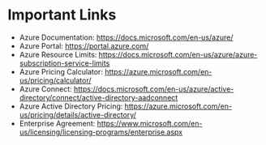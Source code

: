 # Important Links
*	Azure Documentation: https://docs.microsoft.com/en-us/azure/
*	Azure Portal: https://portal.azure.com/
*	Azure Resource Limits: https://docs.microsoft.com/en-us/azure/azure-subscription-service-limits
*	Azure Pricing Calculator: https://azure.microsoft.com/en-us/pricing/calculator/
*	Azure Connect: https://docs.microsoft.com/en-us/azure/active-directory/connect/active-directory-aadconnect
*	Azure Active Directory Pricing: https://azure.microsoft.com/en-us/pricing/details/active-directory/
*	Enterprise Agreement: https://www.microsoft.com/en-us/licensing/licensing-programs/enterprise.aspx

